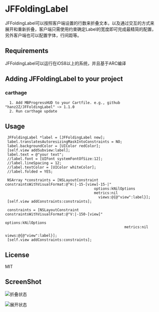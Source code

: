 # JFFoldingLabel

JFFoldingLabel可以按照客户端设置的行数来折叠文本，以及通过交互的方式来展开和重新折叠，客户端只需使用约束确定Label的宽度即可完成最精简的配置，另外客户端也可以配置字体，行间距等。

## Requirements

 JFFoldingLabel可以运行在iOS8以上的系统，并且基于ARC编译
 
## Adding JFFoldingLabel to your project

### carthage

      1. Add MBProgressHUD to your Cartfile. e.g., github "hanz2Z/JFFoldingLabel" ~> 1.1.0
      2. Run carthage update

## Usage

   ```
    JFFoldingLabel *label = [JFFoldingLabel new];
    label.translatesAutoresizingMaskIntoConstraints = NO;
    label.backgroundColor = [UIColor redColor];
    [self.view addSubview:label];
    label.text = @"your text";
    //label.font = [UIFont systemFontOfSize:12];
    //label.lineSpacing = 12;
    //label.textColor = [UIColor whiteColor];
    //label.folded = YES;
    
    NSArray *constraints = [NSLayoutConstraint constraintsWithVisualFormat:@"H:|-15-[view]-15-|"
                                            options:kNilOptions
                                            metrics:nil
                                              views:@{@"view":label}];
    [self.view addConstraints:constraints];
    
    constraints = [NSLayoutConstraint constraintsWithVisualFormat:@"V:|-150-[view]"
                                                          options:kNilOptions
                                                          metrics:nil
                                                            views:@{@"view":label}];
    [self.view addConstraints:constraints];
   ```

## License

MIT

## ScreenShot

![折叠状态](https://i.loli.net/2019/11/04/a7qmKX2fRYvblns.png "折叠状态")

![展开状态](https://i.loli.net/2019/11/04/5PjrSu2Oxn9aEeF.png "展开状态")

